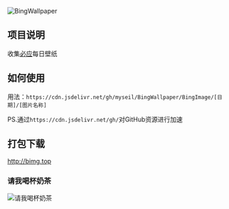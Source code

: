 ![BingWallpaper](https://socialify.git.ci/myseil/BingWallpaper/image?description=1&descriptionEditable=Bing%E5%BF%85%E5%BA%94%E6%AF%8F%E6%97%A5%E5%A3%81%E7%BA%B8%E5%9B%BE%E7%89%87&font=KoHo&logo=https%3A%2F%2Fcdn.jsdelivr.net%2Fgh%2Fmyseil%2FPicGoCDN%2F%2Fimg%2FBing-icon-big-logo.png&pattern=Overlapping%20Hexagons&theme=Light)

## 项目说明

收集[必应](https://bing.com/)每日壁纸

## 如何使用

用法：`https://cdn.jsdelivr.net/gh/myseil/BingWallpaper/BingImage/[日期]/[图片名称]`

PS.通过`https://cdn.jsdelivr.net/gh/`对GitHub资源进行加速

## 打包下载

<http://bimg.top>

### 请我喝杯奶茶

![请我喝杯奶茶](http://qiniu.bimg.top/weizan.jpg!webp)
